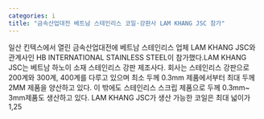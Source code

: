 ```yaml
---
categories: i
title: "금속산업대전 베트남 스테인리스 코일·강판사 LAM KHANG JSC 참가"
---
```

일산 킨텍스에서 열린 금속산업대전에 베트남 스테인리스 업체 LAM KHANG JSC와 관계사인 HB INTERNATIONAL STAINLESS STEEL이 참가했다.LAM KHANG JSC는 베트남 하노이 소재 스테인리스 강판 제조사다. 회사는 스테인리스 강판으로 200계와 300계, 400계를 다루고 있으며 최소 두께 0.3mm 제품에서부터 최대 두께 2MM 제품을 양산하고 있다. 이 밖에도 스테인리스 스크립 제품으로 두께 0.3mm~ 3mm제품도 생산하고 있다. LAM KHANG JSC가 생산 가능한 코일은 최대 넓이가 1,25
